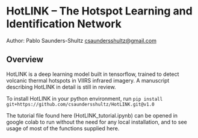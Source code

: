 # HotLINK – The Hotspot Learning and Identification Network

Author: Pablo Saunders-Shultz <csaundersshultz@gmail.com>


## Overview
HotLINK is a deep learning model built in tensorflow, trained to detect volcanic thermal hotspots in VIIRS infrared imagery. A manuscript describing HotLINK in detail is still in review. 

To install HotLINK in your python environment, run
`pip install git+https://github.com/csaundersshultz/HotLINK.git@v1.0`

The tutorial file found here (HotLINK_tutorial.ipynb) can be opened in google colab to run without the need for any local installation, and to see usage of most of the functions supplied here. 
